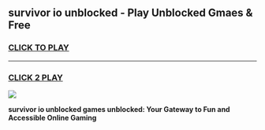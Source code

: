 
## survivor io unblocked - Play Unblocked Gmaes & Free
<h3>
<a href="https://news.freeplayer.one?title=survivor_io_unblocked&ref=16F">CLICK TO PLAY</a></h3>
<hr>

<h3>
<a href="https://news.freeplayer.one?title=survivor_io_unblocked&ref=16F">CLICK 2 PLAY</a>
  
</h3>

<a href="https://news.freeplayer.one?title=survivor_io_unblocked&ref=16F/"><img src="https://clearcache.store/games.png"></a>


**survivor io unblocked games unblocked: Your Gateway to Fun and Accessible Online Gaming**
